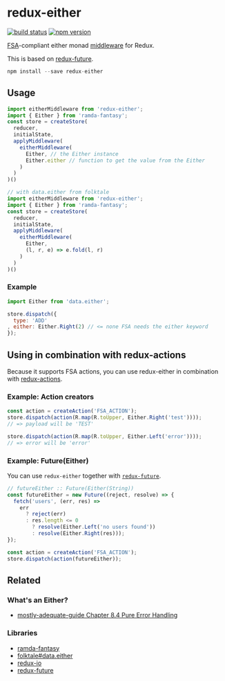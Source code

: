 redux-either
============

[![build status](https://img.shields.io/travis/stoeffel/redux-either/master.svg?style=flat-square)](https://travis-ci.org/stoeffel/redux-either)
[![npm version](https://img.shields.io/npm/v/redux-either.svg?style=flat-square)](https://www.npmjs.com/package/redux-either)

[FSA](https://github.com/acdlite/flux-standard-action)-compliant either monad [middleware](https://github.com/gaearon/redux/blob/master/docs/middleware.md) for Redux.

This is based on [redux-future](https://github.com/stoeffel/redux-future).


```js
npm install --save redux-either
```

## Usage

```js
import eitherMiddleware from 'redux-either';
import { Either } from 'ramda-fantasy';
const store = createStore(
  reducer,
  initialState,
  applyMiddleware(
    eitherMiddleware(
      Either, // the Either instance
      Either.either // function to get the value from the Either
    )
  )
)()

// with data.either from folktale
import eitherMiddleware from 'redux-either';
import { Either } from 'ramda-fantasy';
const store = createStore(
  reducer,
  initialState,
  applyMiddleware(
    eitherMiddleware(
      Either, 
      (l, r, e) => e.fold(l, r)
    )
  )
)()
```


### Example

```js
import Either from 'data.either';

store.dispatch({
  type: 'ADD'
, either: Either.Right(2) // <= none FSA needs the either keyword
});

```

## Using in combination with redux-actions

Because it supports FSA actions, you can use redux-either in combination with [redux-actions](https://github.com/acdlite/redux-actions).

### Example: Action creators

```js
const action = createAction('FSA_ACTION');
store.dispatch(action(R.map(R.toUpper, Either.Right('test'))));
// => payload will be 'TEST'

store.dispatch(action(R.map(R.toUpper, Either.Left('error'))));
// => error will be 'error'
```

### Example: Future(Either)

You can use `redux-either` together with [`redux-future`](https://github.com/stoeffel/redux-future).

```js
// futureEither :: Future(Either(String))
const futureEither = new Future((reject, resolve) => {
  fetch('users', (err, res) =>
    err
      ? reject(err)
      : res.length <= 0
        ? resolve(Either.Left('no users found'))
        : resolve(Either.Right(res)));
});

const action = createAction('FSA_ACTION');
store.dispatch(action(futureEither));
```


## Related

### What's an Either?
* [mostly-adequate-guide  Chapter 8.4 Pure Error Handling](https://drboolean.gitbooks.io/mostly-adequate-guide/content/ch8.html#pure-error-handling)

### Libraries

* [ramda-fantasy](https://github.com/ramda/ramda-fantasy)
* [folktale#data.either](https://github.com/folktale/data.either)
* [redux-io](https://github.com/stoeffel/redux-io)
* [redux-future](https://github.com/stoeffel/redux-future)
